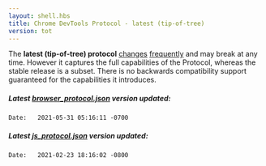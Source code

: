 ```yaml
---
layout: shell.hbs
title: Chrome DevTools Protocol - latest (tip-of-tree)
version: tot
---
```

The **latest (tip-of-tree) protocol** <a href="https://chromium.googlesource.com/chromium/src/+log/master/third_party/blink/public/devtools_protocol/browser_protocol.pdl">changes</a>
<a href="https://chromium.googlesource.com/v8/v8.git/+log/master/include/js_protocol.pdl">frequently</a> and may break at any time.
However it captures the full capabilities of the Protocol, whereas the stable release is a subset.
There is no backwards compatibility support guaranteed for the capabilities it introduces.

<h5 browser>Latest <a
   href="https://github.com/ChromeDevTools/devtools-protocol/blob/master/json/browser_protocol.json">browser_protocol.json</a> version updated:</h5>
<code browser>Date:   2021-05-31 05:16:11 -0700
</code>

<h5 js>Latest <a
   href="https://github.com/ChromeDevTools/devtools-protocol/blob/master/json/js_protocol.json">js_protocol.json</a> version updated:</h5>
<code js>Date:   2021-02-23 18:16:02 -0800
</code>
